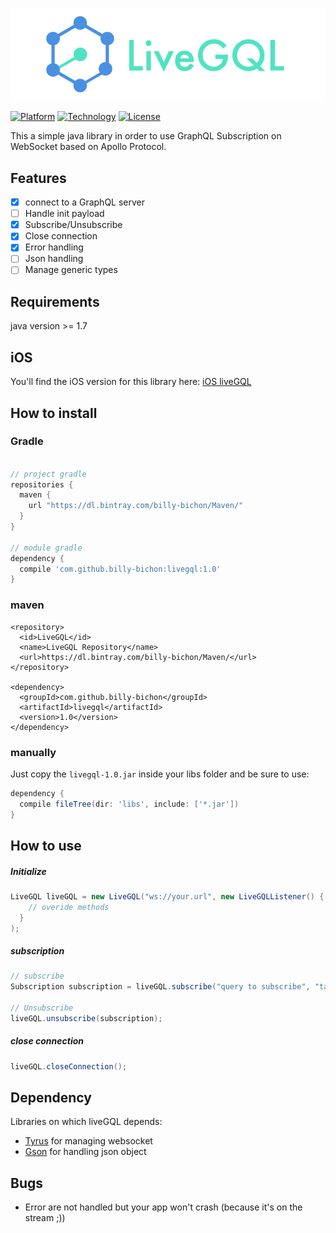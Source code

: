 ![](assets/logo.png)


[![Platform](https://img.shields.io/badge/platform-Java-brightgreen.svg?style=flat)](http://www.java.com/en/)
[![Technology](https://img.shields.io/badge/technology-GraphQL-blue.svg?style=flat)](http://graphql.org/)
[![License](http://img.shields.io/badge/license-Beerware-yellow.svg?style=flat)](http://blog.yjl.im/2014/06/beer-ware-license-revision-42.html)


This a simple java library in order to use GraphQL Subscription on WebSocket based on Apollo Protocol.

## Features ##
  - [x] connect to a GraphQL server
  - [ ] Handle init payload
  - [x] Subscribe/Unsubscribe
  - [x] Close connection
  - [x] Error handling
  - [ ] Json handling
  - [ ] Manage generic types

## Requirements ##

java version >= 1.7

## iOS ##

You'll find the iOS version for this library here: [iOS liveGQL](https://github.com/florianmari/LiveGQL)

## How to install ##

### Gradle ###

```gradle

// project gradle
repositories {
  maven {
    url "https://dl.bintray.com/billy-bichon/Maven/"
  }
}

// module gradle
dependency {
  compile 'com.github.billy-bichon:livegql:1.0'
}
```

### maven ###

```maven
<repository>
  <id>LiveGQL</id>
  <name>LiveGQL Repository</name>
  <url>https://dl.bintray.com/billy-bichon/Maven/</url>
</repository>

<dependency>
  <groupId>com.github.billy-bichon</groupId>
  <artifactId>livegql</artifactId>
  <version>1.0</version>
</dependency>
```

### manually ###

Just copy the `livegql-1.0.jar` inside your libs folder and be sure to use:
```gradle
dependency {
  compile fileTree(dir: 'libs', include: ['*.jar'])
}
```

## How to use ##

##### Initialize #####
```java
LiveGQL liveGQL = new LiveGQL("ws://your.url", new LiveGQLListener() {
    // overide methods
  }
);
```

##### subscription #####
```java
// subscribe
Subscription subscription = liveGQL.subscribe("query to subscribe", "tag");

// Unsubscribe
liveGQL.unsubscribe(subscription);
```

##### close connection #####
```java
liveGQL.closeConnection();
```

## Dependency ##

Libraries on which liveGQL depends:
  - [Tyrus](https://github.com/tyrus-project/tyrus) for managing websocket
  - [Gson](https://github.com/google/gson) for handling json object

## Bugs ##
  - Error are not handled but your app won't crash (because it's on the stream ;))
